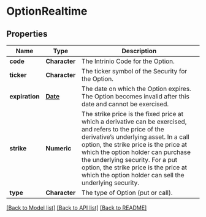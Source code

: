 # OptionRealtime

[//]: # (CLASS:IntrinioSDK::OptionRealtime)

[//]: # (KIND:object)

## Properties

[//]: # (START_DEFINITION)

Name | Type | Description
------------ | ------------- | -------------
**code** | **Character** | The Intrinio Code for the Option. &nbsp;
**ticker** | **Character** | The ticker symbol of the Security for the Option. &nbsp;
**expiration** | [**Date**](Date.md) | The date on which the Option expires. The Option becomes invalid after this date and cannot be exercised. &nbsp;
**strike** | **Numeric** | The strike price is the fixed price at which a derivative can be exercised, and refers to the price of the derivative’s underlying asset.  In a call option, the strike price is the price at which the option holder can purchase the underlying security.  For a put option, the strike price is the price at which the option holder can sell the underlying security. &nbsp;
**type** | **Character** | The type of Option (put or call). &nbsp;

[//]: # (END_DEFINITION)


[//]: # (CONTAINED_CLASS:IntrinioSDK::Date)


[[Back to Model list]](../README.md#documentation-for-models) [[Back to API list]](../README.md#documentation-for-api-endpoints) [[Back to README]](../README.md)


